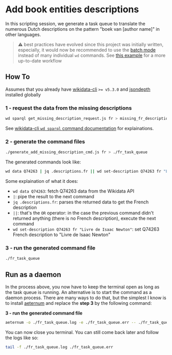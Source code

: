 # Add book entities descriptions


In this scripting session, we generate a task queue to translate the numerous Dutch descriptions on the pattern "boek van [author name]" in other languages.

> :warning: best practices have evolved since this project was initially written, especially, it would now be recommended to use the [batch mode](https://github.com/maxlath/wikibase-cli/blob/master/docs/write_operations.md#batch-mode) instead of many individual `wd` commands. See [this example](https://github.com/maxlath/wikidata-scripting/tree/master/convert_claim_from_string_to_monolingualtext) for a more up-to-date workflow

## How To
Assumes that you already have [wikidata-cli](https://github.com/maxlath/wikidata-cli) `>= v5.3.0` and [jsondepth](https://github.com/maxlath/jsondepth) installed globally

### 1 - request the data from the missing descriptions
```sh
wd sparql get_missing_description_request.js fr > missing_fr_description.json
```
See [wikidata-cli `wd sparql` command documentation](https://github.com/maxlath/wikidata-cli/blob/master/docs/read_operations.md#wd-sparql) for explainations.

### 2 - generate the command files
```sh
./generate_add_missing_description_cmd.js fr > ./fr_task_queue
```
The generated commands look like:
```sh
wd data Q74263 | jq .descriptions.fr || wd set-description Q74263 fr "Livre de Isaac Newton"
```
Some explaination of what it does:

- `wd data Q74263`: fetch Q74263 data from the Wikidata API
- `|`: pipe the result to the next command
- `jq .descriptions.fr`: parses the returned data to get the French description
- `||`: that's the `OR` operator: in the case the previous command didn't returned anything (there is no French description), execute the next command
- `wd set-description Q74263 fr "Livre de Isaac Newton"`: set Q74263 French description to "Livre de Isaac Newton"

### 3 - run the generated command file
```sh
./fr_task_queue
```

## Run as a daemon
In the process above, you now have to keep the terminal open as long as the task queue is running. An alternative is to start the command as a daemon process. There are many ways to do that, but the simplest I know is to install [aeternum](https://github.com/AvianFlu/aeternum) and replace the **step 3** by the following command:

**3 - run the generated command file**
```sh
aeternum -o ./fr_task_queue.log -e ./fr_task_queue.err -- ./fr_task_queue
```
You can now close you terminal. You can still come back later and follow the logs like so:
```sh
tail -f ./fr_task_queue.log ./fr_task_queue.err
```
